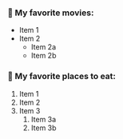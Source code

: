 ### 🎥 My favorite movies:
* Item 1
* Item 2
  * Item 2a
  * Item 2b

### 🍔 My favorite places to eat:
1. Item 1
2. Item 2
3. Item 3
   1. Item 3a
   2. Item 3b
